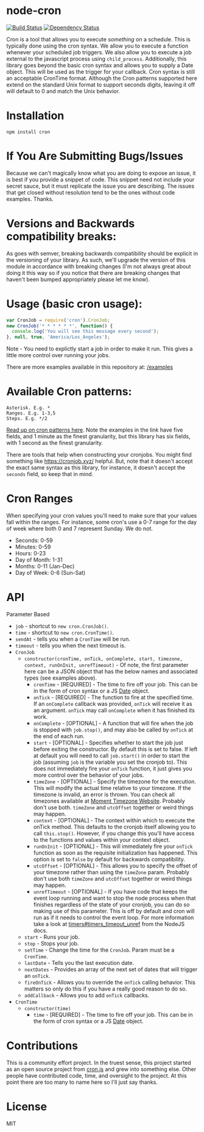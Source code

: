 node-cron
=

[![Build Status](https://travis-ci.org/kelektiv/node-cron.svg?branch=master)](https://travis-ci.org/#!/kelektiv/node-cron)
[![Dependency Status](https://david-dm.org/ncb000gt/node-cron.svg)](https://david-dm.org/ncb000gt/node-cron)

Cron is a tool that allows you to execute _something_ on a schedule. This is
typically done using the cron syntax. We allow you to execute a function
whenever your scheduled job triggers. We also allow you to execute a job
external to the javascript process using `child_process`. Additionally, this
library goes beyond the basic cron syntax and allows you to 
supply a Date object. This will be used as the trigger for your callback. Cron 
syntax is still an acceptable CronTime format. Although the Cron patterns 
supported here extend on the standard Unix format to support seconds digits, 
leaving it off will default to 0 and match the Unix behavior.


Installation
==

    npm install cron


If You Are Submitting Bugs/Issues
==

Because we can't magically know what you are doing to expose an issue, it is
best if you provide a snippet of code. This snippet need not include your secret
sauce, but it must replicate the issue you are describing. The issues that get
closed without resolution tend to be the ones without code examples. Thanks.


Versions and Backwards compatibility breaks:
==

As goes with semver, breaking backwards compatibility should be explicit in the
versioning of your library. As such, we'll upgrade the version of this module
in accordance with breaking changes (I'm not always great about doing it this
way so if you notice that there are breaking changes that haven't been bumped
appropriately please let me know).


Usage (basic cron usage):
==

```javascript
var CronJob = require('cron').CronJob;
new CronJob('* * * * * *', function() {
  console.log('You will see this message every second');
}, null, true, 'America/Los_Angeles');
```

Note - You need to explictly start a job in order to make it run. This gives a
little more control over running your jobs.

There are more examples available in this repository at:
[/examples](https://github.com/kelektiv/node-cron/tree/master/examples)


Available Cron patterns:
==

    Asterisk. E.g. *
    Ranges. E.g. 1-3,5
    Steps. E.g. */2

[Read up on cron patterns here](http://crontab.org). Note the examples in the
link have five fields, and 1 minute as the finest granularity, but this library
has six fields, with 1 second as the finest granularity.

There are tools that help when constructing your cronjobs. You might find
something like https://cronjob.xyz/ helpful. But, note that it doesn't accept
the exact same syntax as this library, for instance, it doesn't accept the
`seconds` field, so keep that in mind.


Cron Ranges
==

When specifying your cron values you'll need to make sure that your values fall
within the ranges. For instance, some cron's use a 0-7 range for the day of
week where both 0 and 7 represent Sunday. We do not.

 * Seconds: 0-59
 * Minutes: 0-59
 * Hours: 0-23
 * Day of Month: 1-31
 * Months: 0-11 (Jan-Dec)
 * Day of Week: 0-6 (Sun-Sat)


API
==

Parameter Based

* `job` - shortcut to `new cron.CronJob()`.
* `time` - shortcut to `new cron.CronTime()`.
* `sendAt` - tells you when a `CronTime` will be run.
* `timeout` - tells you when the next timeout is.
* `CronJob`
  * `constructor(cronTime, onTick, onComplete, start, timezone, context,
	runOnInit, unrefTimeout)` - Of note, the first parameter here can be a JSON object that
	has the below names and associated types (see examples above).
    * `cronTime` - [REQUIRED] - The time to fire off your job. This can be in
		the form of cron syntax or a JS
		[Date](https://developer.mozilla.org/en/JavaScript/Reference/Global_Objects/Date) object.
    * `onTick` - [REQUIRED] - The function to fire at the specified time. If an
		`onComplete` callback was provided, `onTick` will receive it as an argument.
		`onTick` may call `onComplete` when it has finished its work.
    * `onComplete` - [OPTIONAL] - A function that will fire when the job is
		stopped with `job.stop()`, and may also be called by `onTick` at the end of each run.
    * `start` - [OPTIONAL] - Specifies whether to start the job just before
		exiting the constructor. By default this is set to false. If left at default
		you will need to call `job.start()` in order to start the job (assuming
		`job` is the variable you set the cronjob to). This does not immediately
		fire your `onTick` function, it just gives you more control over the
		behavior of your jobs.
    * `timeZone` - [OPTIONAL] - Specify the timezone for the execution. This
		will modify the actual time relative to your timezone. If the timezone is
		invalid, an error is thrown. You can check all timezones available at
		[Moment Timezone Website](http://momentjs.com/timezone/). Probably don't use
		both.
		`timeZone` and `utcOffset` together or weird things may happen.
    * `context` - [OPTIONAL] - The context within which to execute the onTick
		method. This defaults to the cronjob itself allowing you to call
		`this.stop()`. However, if you change this you'll have access to the
		functions and values within your context object.
    * `runOnInit` - [OPTIONAL] - This will immediately fire your `onTick`
		function as soon as the requisite initialization has happened. This option
		is set to `false` by default for backwards compatibility.
    * `utcOffset` - [OPTIONAL] - This allows you to specify the offset of your
		timezone rather than using the `timeZone` param. Probably don't use both
		`timeZone` and `utcOffset` together or weird things may happen.
    * `unrefTimeout` - [OPTIONAL] - If you have code that keeps the event loop
		running and want to stop the node process when that finishes regardless of
		the state of your cronjob, you can do so making use of this parameter. This
		is off by default and cron will run as if it needs to control the event
		loop. For more information take a look at
		[timers#timers_timeout_unref](https://nodejs.org/api/timers.html#timers_timeout_unref)
		from the NodeJS docs.
  * `start` - Runs your job.
  * `stop` - Stops your job.
  * `setTime` - Change the time for the `CronJob`. Param must be a `CronTime`.
  * `lastDate` - Tells you the last execution date.
  * `nextDates` - Provides an array of the next set of dates that will trigger an `onTick`.
  * `fireOnTick` - Allows you to override the `onTick` calling behavior. This
	matters so only do this if you have a really good reason to do so.
  * `addCallback` - Allows you to add `onTick` callbacks.
* `CronTime`
  * `constructor(time)`
    * `time` - [REQUIRED] - The time to fire off your job. This can be in the
		form of cron syntax or a JS
		[Date](https://developer.mozilla.org/en/JavaScript/Reference/Global_Objects/Date)
		object.


Contributions
==

This is a community effort project. In the truest sense, this project started as
an open source project from [cron.js](http://github.com/padolsey/cron.js) and
grew into something else. Other people have contributed code, time, and
oversight to the project. At this point there are too many to name here so I'll
just say thanks.


License
==

MIT

